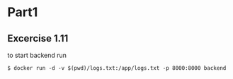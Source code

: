 # Part1
## Excercise 1.11

to start backend run

```
$ docker run -d -v $(pwd)/logs.txt:/app/logs.txt -p 8000:8000 backend
```

